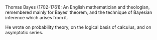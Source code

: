 Thomas Bayes (1702-1761): An English mathematician and theologian,
remembered mainly for Bayes’ theorem, and the technique of Bayesian
inference which arises from it.

He wrote on probability theory, on the logical basis of calculus, and on
asymptotic series.
